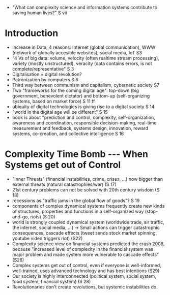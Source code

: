 
* "What can complexity science and information systems contribute to saving human lives?" S vii

# Introduction
* Increase in Data, 4 reasons: Internet (global communication), WWW (network of globally accesible websites), social media, IoT S3
* "4 Vs of big data: volume, velocity (often realtime stream processing), variety (mostly unstructured), veracity (data contains errors, is not complete/representative" S 3 
* Digitalisation = digital revolution?
* Patronization by computers S 6
* Third way between communism and capitalism, cybernetic society S7
* Two "frameworks for the coming digital age": top-down (big government, benevolent dictator) and bottom-up (self-organizing systems, based on market force) S 11 ff
* ubiquity of digital technologies is giving rise to a digital society S 14
* "world in the digital age will be different" S 15
* book is about "prediction and control, complexity, self-organization, awareness and coordination, responsible decision-making, real-time measurement and feedback, systems design, innovation, reward systems, co-creation, and collective intelligence S 16

# Complexity Time Bomb --- When Systems get out of Control
* "Inner Threats" (financial instabilities, crime, crises, ...) now bigger than external threats (natural catastrophies/war) (S 17)
* 21st century problems can not be solved with 20th century wisdom (S 18)
* recessions as "traffic jams in the global flow of goods"? S 19
* components of complex dynamical systems frequently create new kinds of structures, properties and functions in a self-organized way (stop-and-go, riots) (S 20)
* world is strongly coupled dynamical system (worldwide trade, air traffic, the internet, social media, ...) -> Small actions can trigger catastrophic consequences, cascade effects (tweet sends stock market spinning, youtube video triggers riot) (S22)
* Complexity science view on financial systems predicted the crash 2008, because "increased level of complexity in the financial system was major problem and made system more vulnerable to cascade effects" (S26)
* Complex systems get out of control, even if everyone is well-informed, well-trained, uses advanced technology and has best intentions (S29)
* Our society is highly interconnected (political system, social system, food system, financial system) (S 28)
* Revolutionaries don't create revolutions, but systemic instabilities do.

